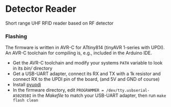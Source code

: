# Detector Reader
Short range UHF RFID reader based on RF detector

### Flashing
The firmware is written in AVR-C for ATtiny814 (tinyAVR 1-series with UPDI). An AVR-C toolchain for compiling is, e.g., included in the Arduino IDE. 
- Get the AVR-C toolchain and modify your systems `PATH` variable to look in its *bin/* directory
- Get a USB-UART adapter, connect its RX and TX with a 1k resistor and connect RX to the UPDI pin of the board, (and 5V and GND of course)
- Install [pyupdi](https://github.com/mraardvark/pyupdi)
- In the firmware directory, edit `PROGRAMMER = /dev/tty.usbserial-A50285BI` in the *Makefile* to match your USB-UART adapter, then run `make flash clean`